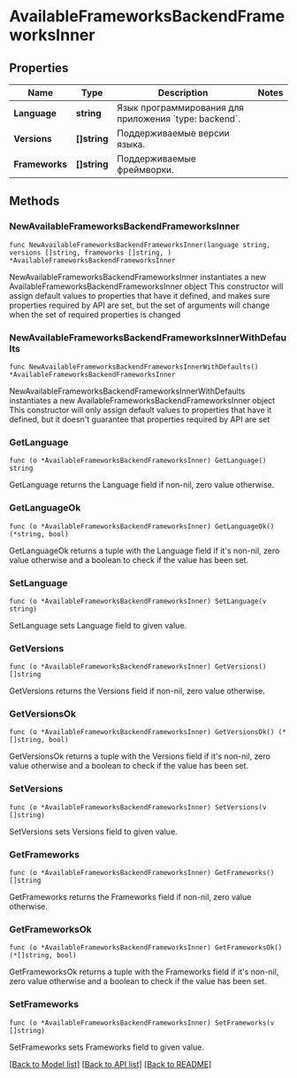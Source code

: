 # AvailableFrameworksBackendFrameworksInner

## Properties

Name | Type | Description | Notes
------------ | ------------- | ------------- | -------------
**Language** | **string** | Язык программирования для приложения &#x60;type: backend&#x60;. | 
**Versions** | **[]string** | Поддерживаемые версии языка. | 
**Frameworks** | **[]string** | Поддерживаемые фреймворки. | 

## Methods

### NewAvailableFrameworksBackendFrameworksInner

`func NewAvailableFrameworksBackendFrameworksInner(language string, versions []string, frameworks []string, ) *AvailableFrameworksBackendFrameworksInner`

NewAvailableFrameworksBackendFrameworksInner instantiates a new AvailableFrameworksBackendFrameworksInner object
This constructor will assign default values to properties that have it defined,
and makes sure properties required by API are set, but the set of arguments
will change when the set of required properties is changed

### NewAvailableFrameworksBackendFrameworksInnerWithDefaults

`func NewAvailableFrameworksBackendFrameworksInnerWithDefaults() *AvailableFrameworksBackendFrameworksInner`

NewAvailableFrameworksBackendFrameworksInnerWithDefaults instantiates a new AvailableFrameworksBackendFrameworksInner object
This constructor will only assign default values to properties that have it defined,
but it doesn't guarantee that properties required by API are set

### GetLanguage

`func (o *AvailableFrameworksBackendFrameworksInner) GetLanguage() string`

GetLanguage returns the Language field if non-nil, zero value otherwise.

### GetLanguageOk

`func (o *AvailableFrameworksBackendFrameworksInner) GetLanguageOk() (*string, bool)`

GetLanguageOk returns a tuple with the Language field if it's non-nil, zero value otherwise
and a boolean to check if the value has been set.

### SetLanguage

`func (o *AvailableFrameworksBackendFrameworksInner) SetLanguage(v string)`

SetLanguage sets Language field to given value.


### GetVersions

`func (o *AvailableFrameworksBackendFrameworksInner) GetVersions() []string`

GetVersions returns the Versions field if non-nil, zero value otherwise.

### GetVersionsOk

`func (o *AvailableFrameworksBackendFrameworksInner) GetVersionsOk() (*[]string, bool)`

GetVersionsOk returns a tuple with the Versions field if it's non-nil, zero value otherwise
and a boolean to check if the value has been set.

### SetVersions

`func (o *AvailableFrameworksBackendFrameworksInner) SetVersions(v []string)`

SetVersions sets Versions field to given value.


### GetFrameworks

`func (o *AvailableFrameworksBackendFrameworksInner) GetFrameworks() []string`

GetFrameworks returns the Frameworks field if non-nil, zero value otherwise.

### GetFrameworksOk

`func (o *AvailableFrameworksBackendFrameworksInner) GetFrameworksOk() (*[]string, bool)`

GetFrameworksOk returns a tuple with the Frameworks field if it's non-nil, zero value otherwise
and a boolean to check if the value has been set.

### SetFrameworks

`func (o *AvailableFrameworksBackendFrameworksInner) SetFrameworks(v []string)`

SetFrameworks sets Frameworks field to given value.



[[Back to Model list]](../README.md#documentation-for-models) [[Back to API list]](../README.md#documentation-for-api-endpoints) [[Back to README]](../README.md)


